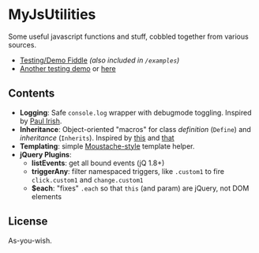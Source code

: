 MyJsUtilities
=============

Some useful javascript functions and stuff, cobbled together from various sources.

- [Testing/Demo Fiddle](http://jsfiddle.net/drzaus/cTy3Q/) _(also included in `/examples`)_
- [Another testing demo](http://codepen.io/zaus/pen/Bvaow) or [here](http://jsfiddle.net/drzaus/8bvar/8/)

Contents
--------

* **Logging**: Safe `console.log` wrapper with debugmode toggling.  Inspired by [Paul Irish](http://paulirish.com/2009/log-a-lightweight-wrapper-for-consolelog/).
* **Inheritance**: Object-oriented "macros" for class _definition_ (`Define`) and _inheritance_ (`Inherits`).  Inspired by [this](http://phrogz.net/js/classes/OOPinJS2.html) and [that](http://www.htmlgoodies.com/html5/tutorials/create-an-object-oriented-javascript-class-constructor.html)
* **Templating**: simple [Moustache-style](https://github.com/janl/mustache.js) template helper.
* **jQuery Plugins**:
   - **listEvents**: get all bound events (jQ 1.8+)
   - **triggerAny**: filter namespaced triggers, like `.custom1` to fire `click.custom1` and `change.custom1`
   - **$each**: "fixes" `.each` so that `this` (and param) are jQuery, not DOM elements
   

License
-------

As-you-wish.